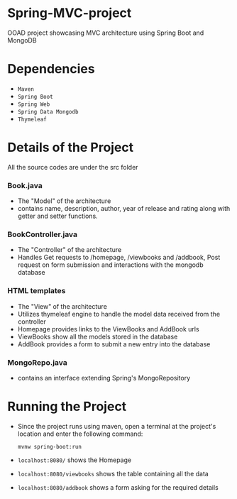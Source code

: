 # Spring-MVC-project
OOAD project showcasing MVC architecture using Spring Boot and MongoDB

# Dependencies
* `Maven` 
* `Spring Boot`
* `Spring Web`
* `Spring Data Mongodb`
* `Thymeleaf`

# Details of the Project
All the source codes are under the src folder
### Book.java
* The "Model" of the architecture
* contains name, description, author, year of release and rating along with getter and setter functions.
### BookController.java
* The "Controller" of the architecture
* Handles Get requests to /homepage, /viewbooks and /addbook, Post request on form submission and interactions with the mongodb database
### HTML templates
* The "View" of the architecture
* Utilizes thymeleaf engine to handle the model data received from the controller
* Homepage provides links to the ViewBooks and AddBook urls
* ViewBooks show all the models stored in the database
* AddBook provides a form to submit a new entry into the database

### MongoRepo.java
* contains an interface extending Spring's MongoRepository

# Running the Project
* Since the project runs using maven, open a terminal at the project's location and enter the following command:

      mvnw spring-boot:run
* `localhost:8080/` shows the Homepage
* `localhost:8080/viewbooks` shows the table containing all the data
* `localhost:8080/addbook` shows a form asking for the required details 
